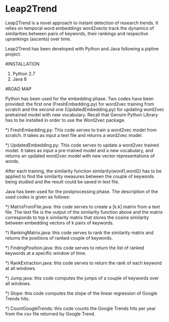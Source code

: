 # Leap2Trend
Leap2Trend is a novel approach to instant detection of research trends. 
It relies on temporal word embeddings word2vecto track the dynamics
of similarities between pairs of keywords, their rankings and respective uprankings (ascents) over time.

Leap2Trend has been developed with Python and Java following a pipline project.

#INSTALLATION
1) Python 2.7
2) Java 8


#ROAD MAP

Python has been used for the embedding phase. Two codes have been provided: the first one (FreshEmbedding.py) for word2vec training from scratch and the second one (UpdatedEmbedding.py) for updating word2vec pretrained model with new vocabulary. Recall that Gensim Python Library has to be installed in order to use the Word2vec package. 


 *) FreshEmbedding.py: This code serves to train a word2vec model from scratch. It takes as input a text file and returns a word2vec model.

*) UpdatedEmbedding.py: This code serves to update a word2vec trained model. It takes as input a pre-trained model and a new vocabulary, and returns an updated word2vec model with new vector representations of words.

After each training, the similarity function similarity(word1,word2) has to be applied to find the similarity measures between the couple of keywords being studied and the result could be saved in text file. 

Java has been used for the postprocessing phase. The description of the used codes is given as follows: 


*) MatrixFromFile.java: this code serves to create a [k.k] matrix from a text file. The text file is the output of the similarity function above and the matrix corresponds to top k similarity matrix that stores the cosine similarity between embedding vectors of k pairs of keywords. 

*) RankingMatrix.java: this code serves to rank the similarity matrix and returns the positions of ranked couple of keywords.

*) FindingPosition.java: this code serves to return the list of ranked keywords at a specific window of time.

*) RankExtraction.java: this code serves to return the rank of each keyword at all windows.

*) Jump.java: this code computes the jumps of a couple of keywords over all windows. 

*) Slope: this code computes the slope of the linear regression of Google Trends hits.

*) CountGoogleTrends: this code counts the Google Trends hits per year from the csv file returned by Google Trend.

